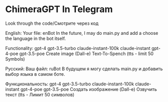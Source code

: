 # ChimeraGPT In Telegram
Look through the code/Смотрите через код

English:
Your file: enBot
In the future, I may do main.py and add a choose the language in the bot itself.

Functionality:
gpt-4
gpt-3.5-turbo
claude-instant-100k
claude-instant
gpt-4-poe
gpt-3.5-poe
Create image (Dall-e)
Text-To-Spench (tts - limit 50 Symbols)


Русский:
Ваш файл: ruBot
В будущем я могу сделать main.py и добавить выбор языка в самом боте.

Функциональность: 
gpt-4
gpt-3.5-turbo
claude-instant-100k
claude-instant
gpt-4-poe
gpt-3.5-poe
Создать изображение (Dall-e)
Озвучить текст (tts - Лимит 50 символов)
